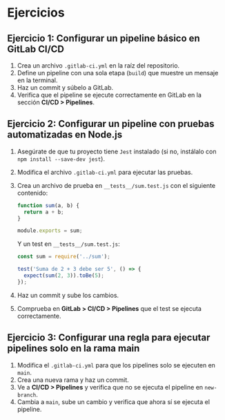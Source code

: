 # Ejercicios

## Ejercicio 1: Configurar un pipeline básico en GitLab CI/CD

1. Crea un archivo `.gitlab-ci.yml` en la raíz del repositorio.
2. Define un pipeline con una sola etapa (`build`) que muestre un mensaje en la terminal.
3. Haz un commit y súbelo a GitLab.
4. Verifica que el pipeline se ejecute correctamente en GitLab en la sección **CI/CD > Pipelines**.

## Ejercicio 2: Configurar un pipeline con pruebas automatizadas en Node.js

1. Asegúrate de que tu proyecto tiene `Jest` instalado (si no, instálalo con `npm install --save-dev jest`).
2. Modifica el archivo `.gitlab-ci.yml` para ejecutar las pruebas.
3. Crea un archivo de prueba en `__tests__/sum.test.js` con el siguiente contenido:

   ```javascript
   function sum(a, b) {
     return a + b;
   }

   module.exports = sum;
   ```
   Y un test en `__tests__/sum.test.js`:

   ```javascript
   const sum = require('../sum');

   test('Suma de 2 + 3 debe ser 5', () => {
     expect(sum(2, 3)).toBe(5);
   });
   ```
4. Haz un commit y sube los cambios.
5. Comprueba en **GitLab > CI/CD > Pipelines** que el test se ejecuta correctamente.

## Ejercicio 3: Configurar una regla para ejecutar pipelines solo en la rama main

1. Modifica el `.gitlab-ci.yml` para que los pipelines solo se ejecuten en `main`.
2. Crea una nueva rama y haz un commit.
3. Ve a **CI/CD > Pipelines** y verifica que no se ejecuta el pipeline en `new-branch`.
4. Cambia a `main`, sube un cambio y verifica que ahora sí se ejecuta el pipeline.
